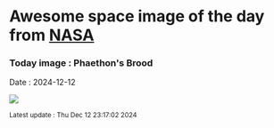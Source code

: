 
# Awesome space image of the day from [NASA](https://api.nasa.gov/)

### Today image : Phaethon's Brood
Date : 2024-12-12

![](https://apod.nasa.gov/apod/image/2412/MSato_Phaethon-and-Geminids-v2.jpg)

<small>Latest update : Thu Dec 12 23:17:02 2024</small>
        